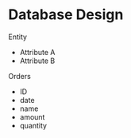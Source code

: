 # Database Design

Entity
- Attribute A
- Attribute B

Orders
- ID
- date
- name
- amount
- quantity